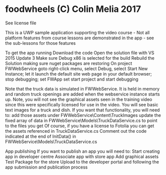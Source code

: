 # foodwheels (C) Colin Melia 2017
See license file

This is a UWP sample application supporting the video course - 
Not all platform features from course lessons are demonstrated in the app - see the sub-lessons for those features

To get the app running
Download the code
Open the solution file with VS 2015 Update 3
Make sure Debug x86 is selected for the build
Rebuild the Solution making sure nuget packages are restoring
On project FWWebService goto right-click menu, select Debug, select Start New Instance; let it launch the default site web page in your default browser; stop debugging; set FWApp set start project and start debugging

Note that the truck data is simulated in FWWebService.  It is held in memory and random truck openings are added when the webservice instance starts up.
Note, you will not see the graphical assets seen in the training video since this were specifically licensed for use in the video.  You will see basic text images for a truck and dish.  If you want that functionality, you will need to:
add those assets under FWWebService\Content\TruckImages
update the fixed array of data in FWWebService\Models\TruckDataService.cs to point to the files you get
Of course, if you have a license to Fotolia you can get the assets referenced in TruckDataService.cs
Comment out the code indicated at the end of InitData() in FWWebService\Models\TruckDataService.cs

App publishing
If you want to publish an app you will need to:
Start creating app in developer centre
Associate app with store app
Add graphical assets
Test
Package for the store
Upload to the developer portal and following the app submission and publication process


